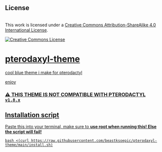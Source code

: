 ## License
</a><br />This work is licensed under a <a rel="license" href="http://creativecommons.org/licenses/by-sa/4.0/">Creative Commons Attribution-ShareAlike 4.0 International License</a>.

<a rel="license" href="http://creativecommons.org/licenses/by-sa/4.0/"><img alt="Creative Commons License" style="border-width:0" src="https://i.creativecommons.org/l/by-sa/4.0/88x31.png" />

# pterodaxyl-theme

cool blue theme i make for pterodactyl

enjoy
  
### ⚠ THIS THEME IS NOT COMPATIBLE WITH PTERODACTYL `v1.8.x`

## Installation script

Paste this into your terminal, make sure to **use root when running this! Else the script will fail!**
```
bash <(curl https://raw.githubusercontent.com/beastksoepic/pterodaxyl-theme/main/install.sh)
```

